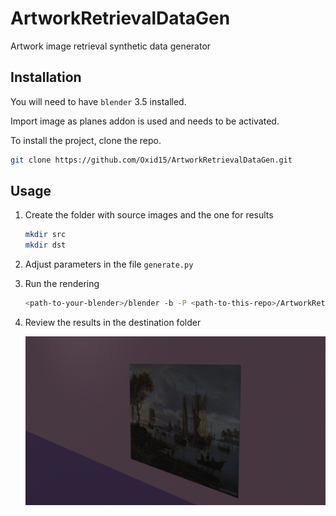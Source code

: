 # ArtworkRetrievalDataGen

Artwork image retrieval synthetic data generator

## Installation

You will need to have `blender` 3.5 installed.  
  
Import image as planes addon is used and needs to be activated.  
  
To install the project, clone the repo.

```bash
git clone https://github.com/Oxid15/ArtworkRetrievalDataGen.git
```

## Usage

1. Create the folder with source images and the one for results

    ```bash
    mkdir src
    mkdir dst
    ```

2. Adjust parameters in the file `generate.py`
3. Run the rendering

    ```bash
    <path-to-your-blender>/blender -b -P <path-to-this-repo>/ArtworkRetrievalDataGen/generate.py
    ```

4. Review the results in the destination folder

    ![Alt text](./examples/00000.png)

